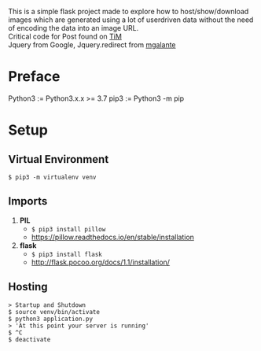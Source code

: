 This is a simple flask project made to explore how to host/show/download images which are generated using a lot of userdriven data without the need of encoding the data into an image URL.  
Critical code for Post found on [TiM](https://thisinterestsme.com/load-image-as-blob-jquery/)  
Jquery from Google, Jquery.redirect from [mgalante](https://github.com/mgalante/jquery.redirect)

# Preface
Python3 := Python3.x.x >= 3.7
pip3 := Python3 -m pip

# Setup
## Virtual Environment
```console
$ pip3 -m virtualenv venv
```

## Imports
1. __PIL__
    * `$ pip3 install pillow`
    * https://pillow.readthedocs.io/en/stable/installation
2. __flask__  
    * `$ pip3 install flask`
    * http://flask.pocoo.org/docs/1.1/installation/

## Hosting
```console
> Startup and Shutdown
$ source venv/bin/activate
$ python3 application.py
> 'At this point your server is running'
$ ^C
$ deactivate
```
